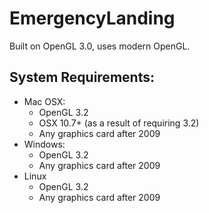 EmergencyLanding
================

Built on OpenGL 3.0, uses modern OpenGL.

System Requirements:
----
* Mac OSX:
    * OpenGL 3.2
    * OSX 10.7+ (as a result of requiring 3.2)
    * Any graphics card after 2009
* Windows:
    * OpenGL 3.2
    * Any graphics card after 2009
* Linux
    * OpenGL 3.2
    * Any graphics card after 2009

